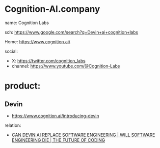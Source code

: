 # Cognition-AI.company
name: Cognition Labs

sch: https://www.google.com/search?q=Devin+ai+cognition+labs

Home: https://www.cognition.ai/

social:
- X: https://twitter.com/cognition_labs
- channel: https://www.youtube.com/@Cognition-Labs

# product:
## Devin
- https://www.cognition.ai/introducing-devin

relation:
- [CAN DEVIN AI REPLACE SOFTWARE ENGINEERING | WILL SOFTWARE ENGINEERING DIE | THE FUTURE OF CODING](https://youtu.be/Q2nJfK4SjS0)
